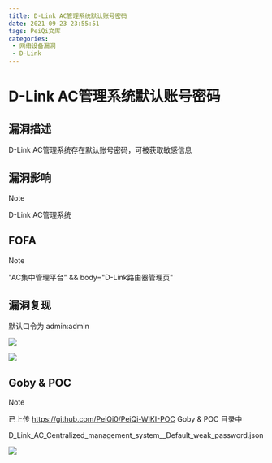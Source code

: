 ```yaml
---
title: D-Link AC管理系统默认账号密码
date: 2021-09-23 23:55:51
tags: PeiQi文库
categories:
 - 网络设备漏洞
 - D-Link
---
```


# D-Link AC管理系统默认账号密码

## 漏洞描述

D-Link AC管理系统存在默认账号密码，可被获取敏感信息

## 漏洞影响

> [!NOTE]
>
> D-Link AC管理系统

## FOFA

> [!NOTE]
>
> "AC集中管理平台"  && body="D-Link路由器管理页"

## 漏洞复现

默认口令为 admin:admin

![](/img/20210924013642117281.png)

![](/img/20210924013642474886.png)

## Goby & POC

> [!NOTE]
>
> 已上传 https://github.com/PeiQi0/PeiQi-WIKI-POC Goby & POC 目录中
>
> D_Link_AC_Centralized_management_system__Default_weak_password.json

![](/img/20210924013642783186.png)